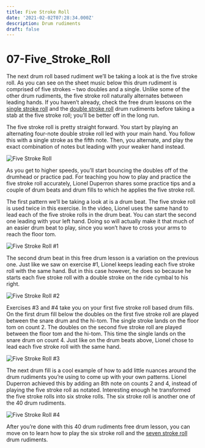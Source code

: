 ```yaml
---
title: Five Stroke Roll
date: '2021-02-02T07:28:34.000Z'
description: Drum rudiments
draft: false
---
```


# 07-Five\_Stroke\_Roll

The next drum roll based rudiment we’ll be taking a look at is the five stroke roll. As you can see on the sheet music below this drum rudiment is comprised of five strokes – two doubles and a single. Unlike some of the other drum rudiments, the five stroke roll naturally alternates between leading hands. If you haven’t already, check the free drum lessons on the [single stroke roll](https://www.40drumrudiments.com/single-stroke-roll/) and the [double stroke roll](https://www.40drumrudiments.com/double-stroke-roll/) drum rudiments before taking a stab at the five stroke roll; you’ll be better off in the long run.

The five stroke roll is pretty straight forward. You start by playing an alternating four-note double stroke roll led with your main hand. You follow this with a single stroke as the fifth note. Then, you alternate, and play the exact combination of notes but leading with your weaker hand instead.

![Five Stroke Roll](https://i.loli.net/2021/02/02/VDb35wpxhsIcGaE.gif)

As you get to higher speeds, you’ll start bouncing the doubles off of the drumhead or practice pad. For teaching you how to play and practice the five stroke roll accurately, Lionel Duperron shares some practice tips and a couple of drum beats and drum fills to which he applies the five stroke roll.

The first pattern we’ll be taking a look at is a drum beat. The five stroke roll is used twice in this exercise. In the video, Lionel uses the same hand to lead each of the five stroke rolls in the drum beat. You can start the second one leading with your left hand. Doing so will actually make it that much of an easier drum beat to play, since you won’t have to cross your arms to reach the floor tom.

![Five Stroke Roll \#1](https://i.loli.net/2021/02/02/37KhoW4LQBa59ke.gif)

The second drum beat in this free drum lesson is a variation on the previous one. Just like we saw on exercise \#1, Lionel keeps leading each five stroke roll with the same hand. But in this case however, he does so because he starts each five stroke roll with a double stroke on the ride cymbal to his right.

![Five Stroke Roll \#2](https://i.loli.net/2021/02/02/dTiEcnGwx5Shbj8.gif)

Exercises \#3 and \#4 take you on your first five stroke roll based drum fills. On the first drum fill below the doubles on the first five stroke roll are played between the snare drum and the hi-tom. The single stroke lands on the floor tom on count 2. The doubles on the second five stroke roll are played between the floor tom and the hi-tom. This time the single lands on the snare drum on count 4. Just like on the drum beats above, Lionel chose to lead each five stroke roll with the same hand.

![Five Stroke Roll \#3](https://i.loli.net/2021/02/02/KhXLnvHDdPFECbW.gif)

The next drum fill is a cool example of how to add little nuances around the drum rudiments you’re using to come up with your own patterns. Lionel Duperron achieved this by adding an 8th note on counts 2 and 4, instead of playing the five stroke roll as notated. Interesting enough he transformed the five stroke rolls into six stroke rolls. The six stroke roll is another one of the 40 drum rudiments.

![Five Stroke Roll \#4](https://i.loli.net/2021/02/02/Jqfcth8ouyNdUi1.gif)

After you’re done with this 40 drum rudiments free drum lesson, you can move on to learn how to play the six stroke roll and the [seven stroke roll](https://www.40drumrudiments.com/seven-stroke-roll/) drum rudiments.

